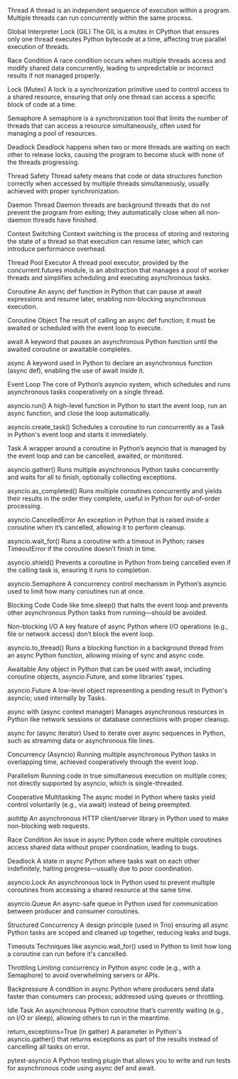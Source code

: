 Thread
A thread is an independent sequence of execution within a program. Multiple threads can run concurrently within the same process.

Global Interpreter Lock (GIL)
The GIL is a mutex in CPython that ensures only one thread executes Python bytecode at a time, affecting true parallel execution of threads.

Race Condition
A race condition occurs when multiple threads access and modify shared data concurrently, leading to unpredictable or incorrect results if not managed properly.

Lock (Mutex)
A lock is a synchronization primitive used to control access to a shared resource, ensuring that only one thread can access a specific block of code at a time.

Semaphore
A semaphore is a synchronization tool that limits the number of threads that can access a resource simultaneously, often used for managing a pool of resources.

Deadlock
Deadlock happens when two or more threads are waiting on each other to release locks, causing the program to become stuck with none of the threads progressing.

Thread Safety
Thread safety means that code or data structures function correctly when accessed by multiple threads simultaneously, usually achieved with proper synchronization.

Daemon Thread
Daemon threads are background threads that do not prevent the program from exiting; they automatically close when all non-daemon threads have finished.

Context Switching
Context switching is the process of storing and restoring the state of a thread so that execution can resume later, which can introduce performance overhead.

Thread Pool Executor
A thread pool executor, provided by the concurrent.futures module, is an abstraction that manages a pool of worker threads and simplifies scheduling and executing asynchronous tasks.



Coroutine
An async def function in Python that can pause at await expressions and resume later, enabling non-blocking asynchronous execution.

Coroutine Object
The result of calling an async def function; it must be awaited or scheduled with the event loop to execute.

await
A keyword that pauses an asynchronous Python function until the awaited coroutine or awaitable completes.

async
A keyword used in Python to declare an asynchronous function (async def), enabling the use of await inside it.

Event Loop
The core of Python’s asyncio system, which schedules and runs asynchronous tasks cooperatively on a single thread.

asyncio.run()
A high-level function in Python to start the event loop, run an async function, and close the loop automatically.

asyncio.create_task()
Schedules a coroutine to run concurrently as a Task in Python's event loop and starts it immediately.

Task
A wrapper around a coroutine in Python’s asyncio that is managed by the event loop and can be cancelled, awaited, or monitored.

asyncio.gather()
Runs multiple asynchronous Python tasks concurrently and waits for all to finish, optionally collecting exceptions.

asyncio.as_completed()
Runs multiple coroutines concurrently and yields their results in the order they complete, useful in Python for out-of-order processing.

asyncio.CancelledError
An exception in Python that is raised inside a coroutine when it’s cancelled, allowing it to perform cleanup.

asyncio.wait_for()
Runs a coroutine with a timeout in Python; raises TimeoutError if the coroutine doesn’t finish in time.

asyncio.shield()
Prevents a coroutine in Python from being cancelled even if the calling task is, ensuring it runs to completion.

asyncio.Semaphore
A concurrency control mechanism in Python’s asyncio used to limit how many coroutines run at once.

Blocking Code
Code like time.sleep() that halts the event loop and prevents other asynchronous Python tasks from running—should be avoided.

Non-blocking I/O
A key feature of async Python where I/O operations (e.g., file or network access) don’t block the event loop.

asyncio.to_thread()
Runs a blocking function in a background thread from an async Python function, allowing mixing of sync and async code.

Awaitable
Any object in Python that can be used with await, including coroutine objects, asyncio.Future, and some libraries’ types.

asyncio.Future
A low-level object representing a pending result in Python's asyncio; used internally by Tasks.

async with (async context manager)
Manages asynchronous resources in Python like network sessions or database connections with proper cleanup.

async for (async iterator)
Used to iterate over async sequences in Python, such as streaming data or asynchronous file lines.

Concurrency (Asyncio)
Running multiple asynchronous Python tasks in overlapping time, achieved cooperatively through the event loop.

Parallelism
Running code in true simultaneous execution on multiple cores; not directly supported by asyncio, which is single-threaded.

Cooperative Multitasking
The async model in Python where tasks yield control voluntarily (e.g., via await) instead of being preempted.

aiohttp
An asynchronous HTTP client/server library in Python used to make non-blocking web requests.

Race Condition
An issue in async Python code where multiple coroutines access shared data without proper coordination, leading to bugs.

Deadlock
A state in async Python where tasks wait on each other indefinitely, halting progress—usually due to poor coordination.

asyncio.Lock
An asynchronous lock in Python used to prevent multiple coroutines from accessing a shared resource at the same time.

asyncio.Queue
An async-safe queue in Python used for communication between producer and consumer coroutines.

Structured Concurrency
A design principle (used in Trio) ensuring all async Python tasks are scoped and cleaned up together, reducing leaks and bugs.

Timeouts
Techniques like asyncio.wait_for() used in Python to limit how long a coroutine can run before it's cancelled.

Throttling
Limiting concurrency in Python async code (e.g., with a Semaphore) to avoid overwhelming servers or APIs.

Backpressure
A condition in async Python where producers send data faster than consumers can process; addressed using queues or throttling.

Idle Task
An asynchronous Python coroutine that’s currently waiting (e.g., on I/O or sleep), allowing others to run in the meantime.

return_exceptions=True (in gather)
A parameter in Python's asyncio.gather() that returns exceptions as part of the results instead of cancelling all tasks on error.

pytest-asyncio
A Python testing plugin that allows you to write and run tests for asynchronous code using async def and await.